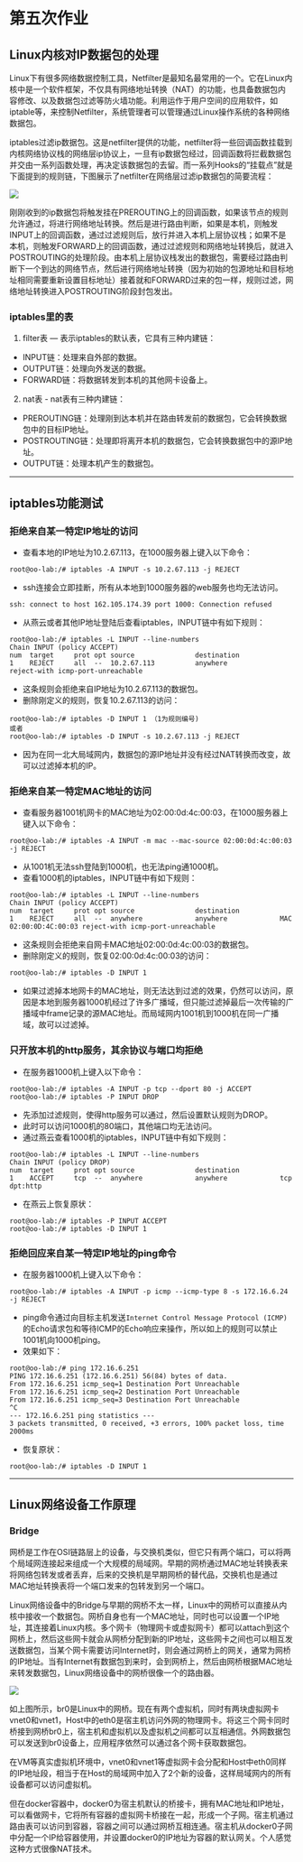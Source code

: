# 第五次作业

## Linux内核对IP数据包的处理

Linux下有很多网络数据控制工具，Netfilter是最知名最常用的一个。它在Linux内核中是一个软件框架，不仅具有网络地址转换（NAT）的功能，也具备数据包内容修改、以及数据包过滤等防火墙功能。利用运作于用户空间的应用软件，如iptable等，来控制Netfilter，系统管理者可以管理通过Linux操作系统的各种网络数据包。

iptables过滤ip数据包。这是netfilter提供的功能，netfilter将一些回调函数挂载到内核网络协议栈的网络层ip协议上，一旦有ip数据包经过，回调函数将拦截数据包并交由一系列函数处理，再决定该数据包的去留。而一系列Hooks的“挂载点”就是下面提到的规则链，下图展示了netfilter在网络层过滤ip数据包的简要流程：

![](https://github.com/wzc1995/OperatingSystemLab/blob/master/Homework%205/picture/package-traversal-1.png)

刚刚收到的ip数据包将触发挂在PREROUTING上的回调函数，如果该节点的规则允许通过，将进行网络地址转换。然后是进行路由判断，如果是本机，则触发INPUT上的回调函数，通过过滤规则后，放行并进入本机上层协议栈；如果不是本机，则触发FORWARD上的回调函数，通过过滤规则和网络地址转换后，就进入POSTROUTING的处理阶段。由本机上层协议栈发出的数据包，需要经过路由判断下一个到达的网络节点，然后进行网络地址转换（因为初始的包源地址和目标地址相同需要重新设置目标地址）接着就和FORWARD过来的包一样，规则过滤，网络地址转换进入POSTROUTING阶段封包发出。

### iptables里的表

1. filter表 — 表示iptables的默认表，它具有三种内建链：
 * INPUT链：处理来自外部的数据。
 * OUTPUT链：处理向外发送的数据。
 * FORWARD链：将数据转发到本机的其他网卡设备上。

2. nat表 - nat表有三种内建链：
 * PREROUTING链：处理刚到达本机并在路由转发前的数据包，它会转换数据包中的目标IP地址。
 * POSTROUTING链：处理即将离开本机的数据包，它会转换数据包中的源IP地址。
 * OUTPUT链：处理本机产生的数据包。

---

## iptables功能测试

### 拒绝来自某一特定IP地址的访问
 * 查看本地的IP地址为10.2.67.113，在1000服务器上键入以下命令：
```
root@oo-lab:/# iptables -A INPUT -s 10.2.67.113 -j REJECT
```
 * ssh连接会立即挂断，所有从本地到1000服务器的web服务也均无法访问。
```
ssh: connect to host 162.105.174.39 port 1000: Connection refused
```

 * 从燕云或者其他IP地址登陆后查看iptables，INPUT链中有如下规则：
```
root@oo-lab:/# iptables -L INPUT --line-numbers
Chain INPUT (policy ACCEPT)
num  target     prot opt source               destination
1    REJECT     all  --  10.2.67.113          anywhere             reject-with icmp-port-unreachable
```
 * 这条规则会拒绝来自IP地址为10.2.67.113的数据包。
 * 删除刚定义的规则，恢复10.2.67.113的访问：
```
root@oo-lab:/# iptables -D INPUT 1 （1为规则编号)
或者
root@oo-lab:/# iptables -D INPUT -s 10.2.67.113 -j REJECT
```
 * 因为在同一北大局域网内，数据包的源IP地址并没有经过NAT转换而改变，故可以过滤掉本机的IP。

### 拒绝来自某一特定MAC地址的访问
 * 查看服务器1001机网卡的MAC地址为02:00:0d:4c:00:03，在1000服务器上键入以下命令：
```
root@oo-lab:/# iptables -A INPUT -m mac --mac-source 02:00:0d:4c:00:03 -j REJECT
```
 * 从1001机无法ssh登陆到1000机，也无法ping通1000机。
 * 查看1000机的iptables，INPUT链中有如下规则：
```
root@oo-lab:/# iptables -L INPUT --line-numbers
Chain INPUT (policy ACCEPT)
num  target     prot opt source               destination
1    REJECT     all  --  anywhere             anywhere             MAC 02:00:0D:4C:00:03 reject-with icmp-port-unreachable
```
 * 这条规则会拒绝来自网卡MAC地址02:00:0d:4c:00:03的数据包。
 * 删除刚定义的规则，恢复02:00:0d:4c:00:03的访问：
```
root@oo-lab:/# iptables -D INPUT 1
```
 * 如果过滤掉本地网卡的MAC地址，则无法达到过滤的效果，仍然可以访问，原因是本地到服务器1000机经过了许多广播域，但只能过滤掉最后一次传输的广播域中frame记录的源MAC地址。而局域网内1001机到1000机在同一广播域，故可以过滤掉。

### 只开放本机的http服务，其余协议与端口均拒绝
 * 在服务器1000机上键入以下命令：
```
root@oo-lab:/# iptables -A INPUT -p tcp --dport 80 -j ACCEPT
root@oo-lab:/# iptables -P INPUT DROP
```
 * 先添加过滤规则，使得http服务可以通过，然后设置默认规则为DROP。
 * 此时可以访问1000机的80端口，其他端口均无法访问。
 * 通过燕云查看1000机的iptables，INPUT链中有如下规则：
```
root@oo-lab:/# iptables -L INPUT --line-numbers
Chain INPUT (policy DROP)
num  target     prot opt source               destination
1    ACCEPT     tcp  --  anywhere             anywhere             tcp dpt:http
```
 * 在燕云上恢复原状：
```
root@oo-lab:/# iptables -P INPUT ACCEPT
root@oo-lab:/# iptables -D INPUT 1
```

### 拒绝回应来自某一特定IP地址的ping命令
 * 在服务器1000机上键入以下命令：
```
root@oo-lab:/# iptables -A INPUT -p icmp --icmp-type 8 -s 172.16.6.24 -j REJECT
```
 * ping命令通过向目标主机发送`Internet Control Message Protocol (ICMP)`的Echo请求包和等待ICMP的Echo响应来操作，所以如上的规则可以禁止1001机向1000机ping。
 * 效果如下：
```
root@oo-lab:/# ping 172.16.6.251
PING 172.16.6.251 (172.16.6.251) 56(84) bytes of data.
From 172.16.6.251 icmp_seq=1 Destination Port Unreachable
From 172.16.6.251 icmp_seq=2 Destination Port Unreachable
From 172.16.6.251 icmp_seq=3 Destination Port Unreachable
^C
--- 172.16.6.251 ping statistics ---
3 packets transmitted, 0 received, +3 errors, 100% packet loss, time 2000ms
```
 * 恢复原状：
```
root@oo-lab:/# iptables -D INPUT 1
```

---

## Linux网络设备工作原理

### Bridge
网桥是工作在OSI链路层上的设备，与交换机类似，但它只有两个端口，可以将两个局域网连接起来组成一个大规模的局域网。早期的网桥通过MAC地址转换表来将网络包转发或者丢弃，后来的交换机是早期网桥的替代品，交换机也是通过MAC地址转换表将一个端口发来的包转发到另一个端口。

Linux网络设备中的Bridge与早期的网桥不太一样，Linux中的网桥可以直接从内核中接收一个数据包。网桥自身也有一个MAC地址，同时也可以设置一个IP地址，其连接着Linux内核。多个网卡（物理网卡或虚拟网卡）都可以attach到这个网桥上，然后这些网卡就会从网桥分配到新的IP地址，这些网卡之间也可以相互发送数据包，当某个网卡需要访问Internet时，则会通过网桥上的网关，通常为网桥的IP地址。当有Internet有数据包到来时，会到网桥上，然后由网桥根据MAC地址来转发数据包，Linux网络设备中的网桥很像一个的路由器。

![](https://github.com/wzc1995/OperatingSystemLab/blob/master/Homework%205/picture/bridge.png)

如上图所示，br0是Linux中的网桥。现在有两个虚拟机，同时有两块虚拟网卡vnet0和vnet1，Host中的eth0是宿主机访问外网的物理网卡。将这三个网卡同时桥接到网桥br0上，宿主机和虚拟机以及虚拟机之间都可以互相通信。外网数据包可以发送到br0设备上，应用程序依然可以通过各个网卡获取数据包。

在VM等真实虚拟机环境中，vnet0和vnet1等虚拟网卡会分配和Host中eth0同样的IP地址段，相当于在Host的局域网中加入了2个新的设备，这样局域网内的所有设备都可以访问虚拟机。

但在docker容器中，docker0为宿主机默认的桥接卡，拥有MAC地址和IP地址，可以看做网卡，它将所有容器的虚拟网卡桥接在一起，形成一个子网。宿主机通过路由表可以访问到容器，容器之间可以通过网桥互相连通。宿主机从docker0子网中分配一个IP给容器使用，并设置docker0的IP地址为容器的默认网关。个人感觉这种方式很像NAT技术。

